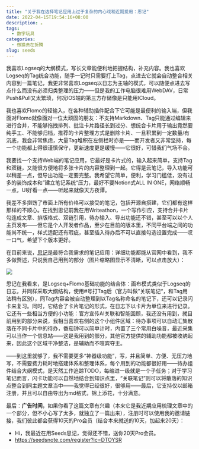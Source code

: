 ```yaml
---
title: "关于我在选择笔记应用上过于复杂的内心戏和近期爱用：思记"
date: 2022-04-15T19:54:16+08:00
description: 。
tags:
  - 数字玩具
categories:
  - 做猫贵在折腾
slug: seeds
---
```


我喜欢Logseq的大纲模式，写长文章能便利地把握结构，补充内容。我也喜欢Logseq的Tag统合功能，随手一记时只需要打上Tag，点进去它就会自动整合相关内容到一篇笔记，我更非常喜欢Logseq以日志为主轴的模式，可以随便点进去写点什么而没有必须归类整理的压力——但是我的工作电脑很难用WebDAV，日常Push&Pull又太繁琐，何况IOS端的第三方存储像是只能用ICloud。

我也喜欢Flomo的轻输入，在各种辅助插件配合下它可能是最便利的输入端，但我面对Flomo就像面对一位太顽固的朋友：不支持Markdown、Tag只能通过编辑来进行合并，不能够拖拽排列、批注卡片路径长到过分、想统合卡片用于输出竟然要纯手工、不能够归档，推荐的卡片整理方式是删除卡片、一旦积累到一定数量/有沉底，我会非常焦虑，大量Tag堆积在左侧栏时亦是——而开发者又非常坚持，每一个功能都上得很谨慎保守，更新速度更是缓慢——它很好，可惜我们气场不合。

我要找一个支持Web端的笔记应用，它最好是卡片式的，输入起来简单，支持Tag和双链，又能很方便地将多张卡片的内容整理到一起。它得是云笔记，导入功能可以稍差一点，但导出功能一定要完整。我希望它简单，便利，学习门槛低，没有过多的装饰成本和”建立笔记系统“压力，最好不要Notion式ALL IN ONE，网络顺畅一点，UI好看一点——听起来就像天方夜谭。

我差不多捯饬了市面上所有价格可以接受的笔记，包括开源自搭建，它们都有这样那样的不顺心。在找到思记前我在用Writeathon，一个写作引应，支持合并卡片勾连成文章、排版格式、双链引用，待办输入、导出功能还不错，甚至可以以个人主页发布——但它是个人开发者作品，至少在目前的版本里，不同平台端之间的功能尚不统一，样式适配还有瑕疵，甚至插入待办后不可以直接勾选设置完成——叹一口气，希望下个版本更好。

在目前来说，[思记](https://seedsnote.com/)是最符合我需求的笔记应用：详细功能都能从官网中看到，我不多做赘述，只说我自己用到的部分（图片缩略图显示不清晰，可以点击放大）：

![](https://res.cloudinary.com/mantyke/image/upload/v1650024129/20220415_sb3bae.png)

思记在我看来，是Logseq+Flomo基础功能的结合体：画布模式类似于Logseq的日志，并同样采取大纲结构，使用#号打Tag后（官方叫做”关联笔记“，和Tag用法稍有区别），同Tag内容会被自动整理到以Tag名称命名的笔记下，还可以记录闪卡来复习。同时，它结合了卡片笔记的形式，在日志下以卡片为单位来进行记录。它还有一些相当方便的小功能：官方宣传AI关联和智能回顾，我还没有用到，就目前用到的部分来说，我相当喜欢右侧的这个小组件区域：待办事项可以自动汇集散落在不同卡片中的待办，番茄钟可以简单计时，内置了三个常用白噪音，最近采集可以当作一个信息站——这是我用到的部分，其他官方提供的辅助功能都被收纳起来，因此这个区域干净整洁，是辅助而不喧宾夺主。

——到这里就够了，我不需要更多“神器级功能”，写，并且简单、方便、无压力地写，不需要费力耗时地搭建体系和整理体系，每个用到的功能都很好用——待办组件结合大纲模式，是天然工作追踪TODO，每缩进一级就是一个子任务；对于学习笔记而言，闪卡功能可以自然地结合到知识点里，“关联笔记”则可以将散落的知识点整合到同主题文章当中——我觉得已经很好，很够用——最后，它支持仅以邮箱注册，并且可以自由导出为md格式，锦上添花，十分满意。

最后：**广告时间**，如果你看了这篇文章有兴趣（本来它是我近期应用梳理文章中的一个部分，但不小心写了太多，就独立了一篇出来），注册时可以使用我的邀请链接，我们彼此都会获得10天的Pro会员（结合本来就送的10天，加起来20天）：

- Hi，我最近在用Seeds思记，觉得还不错，送你20天Pro会员。
- https://seedsnote.com/register?ic=DTOYSR

